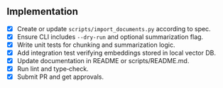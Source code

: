 ## Implementation

- [x] Create or update `scripts/import_documents.py` according to spec.
- [x] Ensure CLI includes `--dry-run` and optional summarization flag.
- [x] Write unit tests for chunking and summarization logic.
- [x] Add integration test verifying embeddings stored in local vector DB.
- [x] Update documentation in README or scripts/README.md.
- [x] Run lint and type‑check.
- [x] Submit PR and get approvals.
